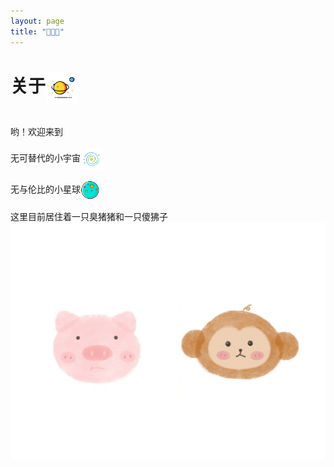 ```yaml
---
layout: page
title: "🐷💗🐒" 
---
```


<h1 text-align="center">关于<img src="/assets/img/universe.png" width="50px" height="50px" style="display: inline-block; vertical-align: middle;"></h1>

<br>

<div>哟！欢迎来到</div>
<br>
<div>无可替代的小宇宙<img src="/assets/img/galaxy.png" width="35px" height="35px" style="display: inline-block; vertical-align: middle;"></div>

<br>

<div>无与伦比的小星球<img src="/assets/img/planet.png" width="30px" height="30px" style="display: inline-block; vertical-align: middle;"></div>

<br>

<div>这里目前居住着一只臭猪猪和一只傻狒子</div>

<img src="/assets/img/zf.jpg">